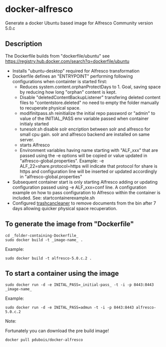 # docker-alfresco


Generate a docker Ubuntu based image for Alfresco Community version 5.0.c

## Description


 The Dockerfile builds from "dockerfile/ubuntu" see https://registry.hub.docker.com/search?q=dockerfile/ubuntu
 
- Installs "ubuntu-desktop" required for Alfresco transformation
- Dockerfile defines an "ENTRYPOINT" performing following configurations when containter is started first:
	- Reduces system.content.orphanProtectDays to 1. Goal, saving space by reducing how long "orphan" content is kept.
	- Disable "deletedContentBackupListener" transfering deleted content files to "contentstore.deleted" no need
	 to empty the folder manually to recuperate physical space.
	- modifinitpass.sh reinitialize the initial repo password or "admin" to value of the INITIAL_PASS env variable
         passed when container initialy started
    - tunesolr.sh disable solr encription between solr and alfresco for small cpu gain. solr and alfresco backend 
         are installed on same server.
    - starts Alfresco
    - Environment variables having name starting with "ALF_xxx" that are passed using the -e options will be copied or value updated in "alfresco-global.properties". 
       Example: -e ALF_22=share.protocol=https will indicate that protocol for share is https and configuration line will be inserted or updated accordingly in "alfresco-global.properties"
- Subsequent container start is only starting Alfresco adding or updating configuration passed using -e ALF_xxx=conf line. A configuration example on how to pass configuration to Alfresco within the container is included. See: startcontainerexample.sh
- Configured [trashcancleaner](https://github.com/pdubois/trashcancleaner) to remove documents from the bin after 7 days allowing 
  quicker physical space recuperation.

## To generate the image from "Dockerfile"

```
cd _folder-containing-Dockerfile_
sudo docker build -t _image-name_ .
```

Example:

```
sudo docker build -t alfresco-5.0.c.2 .
```

## To start a container using the image


```
sudo docker run -d -e INITAL_PASS=_initial-pass_ -t -i -p 8443:8443 _image-name_
```

Example:

```
sudo docker run -d -e INITAL_PASS=admun -t -i -p 8443:8443 alfresco-5.0.c.2
```

Note:

Fortunately you can download the pre build image!

```
docker pull pdubois/docker-alfresco
```
